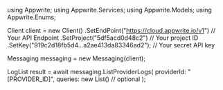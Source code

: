 using Appwrite;
using Appwrite.Services;
using Appwrite.Models;
using Appwrite.Enums;

Client client = new Client()
    .SetEndPoint("https://cloud.appwrite.io/v1") // Your API Endpoint
    .SetProject("5df5acd0d48c2") // Your project ID
    .SetKey("919c2d18fb5d4...a2ae413da83346ad2"); // Your secret API key

Messaging messaging = new Messaging(client);

LogList result = await messaging.ListProviderLogs(
    providerId: "[PROVIDER_ID]",
    queries: new List<string>() // optional
);